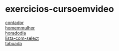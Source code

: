 # exercicios-cursoemvideo 
<a href='https://gabrielryanft.github.io/learning/cursoemvideo/javascript/exercicios-cursoemvideo/contador/' target='_blank' rel='next'>contador</a><br/>
<a href='https://gabrielryanft.github.io/learning/cursoemvideo/javascript/exercicios-cursoemvideo/homemmulher/' target='_blank' rel='next'>homemmulher</a><br/>
<a href='https://gabrielryanft.github.io/learning/cursoemvideo/javascript/exercicios-cursoemvideo/horadodia/' target='_blank' rel='next'>horadodia</a><br/>
<a href='https://gabrielryanft.github.io/learning/cursoemvideo/javascript/exercicios-cursoemvideo/lista-com-select/' target='_blank' rel='next'>lista-com-select</a><br/>
<a href='https://gabrielryanft.github.io/learning/cursoemvideo/javascript/exercicios-cursoemvideo/tabuada/' target='_blank' rel='next'>tabuada</a><br/>
